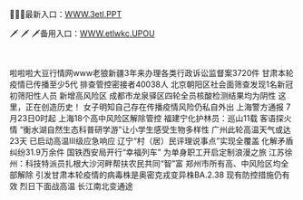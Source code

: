 <p>
	🍿🍿🍿最新入口：<a href="http://www.baidu.com/link?url=6MA2SWnO3Raqke39an_0PUxosM6ZrUGzi1BN9tNnlPW&wd">WWW.3etl.PPT</a> 
	<p>
		🗡
🗡
🗡备用入口：<a href="http://www.baidu.com/link?url=6MA2SWnO3Raqke39an_0PUxosM6ZrUGzi1BN9tNnlPW&wd">WWW.etlwkc.UPOU</a> 
	</p>
	<p>
		<br />
	</p>
	<p>
		啦啦啦大豆行情网www老狼新疆3年来办理各类行政诉讼监督案3720件
甘肃本轮疫情已传播至少5代 排查管控密接者40038人
北京朝阳区社会面筛查发现1名新冠初筛阳性人员 新增高风险区
成都市龙泉驿区四轮全员核酸检测结果均为阴性
这里，正在创造历史！
女子明知自己存在传播疫情风险仍私自外出 上海警方通报
7月23日0时起 上海18个高中风险区解除管控
福建宁化护林员：巡山11载 客语探火情
“衡水湖自然生态科普研学游”让小学生感受生物多样性
广州此轮高温天气或达23天 已启动高温Ⅲ级应急响应
辽宁“村（居）民评理说事点”实现全覆盖 化解矛盾纠纷31.9万余件
国铁西安局开行“幸福列车” 为单身职工开启定制浪漫之旅
江苏徐州：科技特派员扎根大沙河畔帮扶农民共同“智”富
郑州市所有高、中风险区均全部解除
引发甘肃本轮疫情的病毒株是奥密克戎变异株BA.2.38 现有防控措施仍有效
烈日下面战高温 长江南北变通途
	</p>
